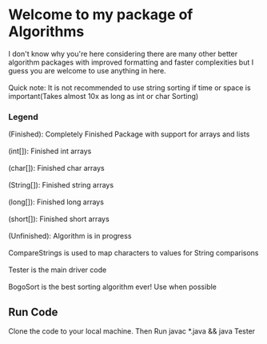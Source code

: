<h1> Welcome to my package of Algorithms</h1>
<body> I don't know why you're here considering there are many other better algorithm packages with improved formatting and faster complexities but I guess you are welcome to use anything in here. 
<br></br>
Quick note: It is not recommended to use string sorting if time or space is important(Takes almost 10x as long as int or char Sorting)</body>

<h3>Legend</h3>
(Finished): Completely Finished Package with support for arrays and lists
<br></br>
(int[]): Finished int arrays
<br></br>
(char[]): Finished char arrays
<br></br>
(String[]): Finished string arrays
<br></br>
(long[]): Finished long arrays
<br></br>
(short[]): Finished short arrays
<br></br>
(Unfinished): Algorithm is in progress
<br></br>
CompareStrings is used to map characters to values for String comparisons
<br></br>
Tester is the main driver code
<br></br>
BogoSort is the best sorting algorithm ever! Use when possible

<h2>Run Code</h2>
Clone the code to your local machine.<n>
Then Run
         javac *.java && java Tester
